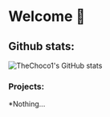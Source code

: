 # Welcome 🌊

## Github stats:

![TheChoco1's GitHub stats](https://github-readme-stats.vercel.app/api?username=TheChoco1&theme=algolia&show_icons=true)

### Projects:

*Nothing...

